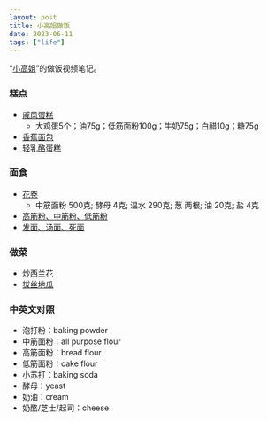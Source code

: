 ```yaml
---
layout: post
title: 小高姐做饭
date: 2023-06-11
tags: ["life"]
---
```


“[小高姐](https://www.youtube.com/@MagicIngredients)”的做饭视频笔记。

### 糕点

- [戚风蛋糕](https://www.youtube.com/watch?v=nYQ5uc6plCs)
	- 大鸡蛋5个；油75g；低筋面粉100g；牛奶75g；白醋10g；糖75g
- [香蕉面包](https://www.youtube.com/watch?v=CfKFiBhqP5U)
- [轻乳酪蛋糕](https://www.youtube.com/watch?v=HV-vaC7nDlo)

### 面食

- [花卷](https://www.youtube.com/watch?v=6InWqwKEKGY&t=151s)
	- 中筋面粉 500克; 酵母 4克; 温水 290克; 葱 两根; 油 20克; 盐 4克
-  [高筋粉、中筋粉、低筋粉](https://www.youtube.com/watch?v=mmZURDPBj8s)
-  [发面、汤面、死面](https://www.youtube.com/watch?v=Vj9lM6iBo1U)

### 做菜

- [炒西兰花](https://www.youtube.com/watch?v=T9ujysGFgYw)
- [拔丝地瓜](https://www.youtube.com/watch?v=tRLYIYClKnQ)

### 中英文对照

- 泡打粉：baking powder
- 中筋面粉：all purpose flour
- 高筋面粉：bread flour
- 低筋面粉：cake flour
- 小苏打：baking soda
- 酵母：yeast
- 奶油：cream
- 奶酪/芝士/起司：cheese